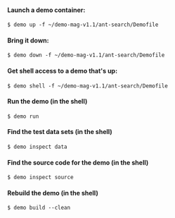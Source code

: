 #### Launch a demo container:

```
$ demo up -f ~/demo-mag-v1.1/ant-search/Demofile
```

#### Bring it down:

```
$ demo down -f ~/demo-mag-v1.1/ant-search/Demofile
```

#### Get shell access to a demo that's up:

```
$ demo shell -f ~/demo-mag-v1.1/ant-search/Demofile
```

#### Run the demo (in the shell)

```
$ demo run
```

#### Find the test data sets (in the shell)

```
$ demo inspect data
```

#### Find the source code for the demo (in the shell)

```
$ demo inspect source
```

#### Rebuild the demo (in the shell)

```
$ demo build --clean
```
